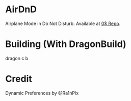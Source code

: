 # AirDnD

Airplane Mode in Do Not Disturb.
Available at [0$ Repo](https://obumbravit.github.io/0SRepo/ "My Repo").

# Building (With DragonBuild)

dragon c b

# Credit

Dynamic Preferences by @Ra1nPix
